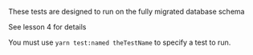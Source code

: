 These tests are designed to run on the fully migrated database schema

See lesson 4 for details

You must use `yarn test:named theTestName` to specify a test to run.
